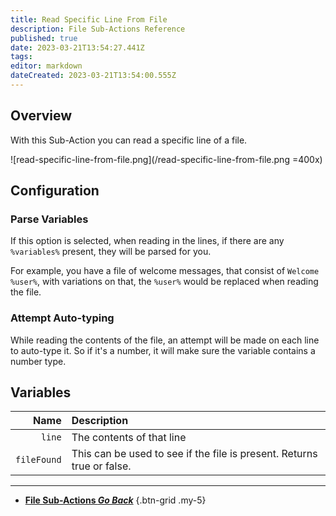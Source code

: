 ```yaml
---
title: Read Specific Line From File
description: File Sub-Actions Reference
published: true
date: 2023-03-21T13:54:27.441Z
tags: 
editor: markdown
dateCreated: 2023-03-21T13:54:00.555Z
---
```


## Overview
With this Sub-Action you can read a specific line of a file.

![read-specific-line-from-file.png](/read-specific-line-from-file.png =400x)

## Configuration
### Parse Variables
If this option is selected, when reading in the lines, if there are any `%variables%` present, they will be parsed for you.

For example, you have a file of welcome messages, that consist of `Welcome %user%`, with variations on that, the `%user%` would be replaced when reading the file.

### Attempt Auto-typing
While reading the contents of the file, an attempt will be made on each line to auto-type it.  So if it's a number, it will make sure the variable contains a number type.

## Variables
|        Name | Description                                                            |
|------------:|:-----------------------------------------------------------------------|
|      `line` | The contents of that line                                              |
| `fileFound` | This can be used to see if the file is present. Returns true or false. |

---

- [<i class="mdi mdi-chevron-left"></i> **File Sub-Actions *Go Back***](/Sub-Actions/File)
{.btn-grid .my-5}